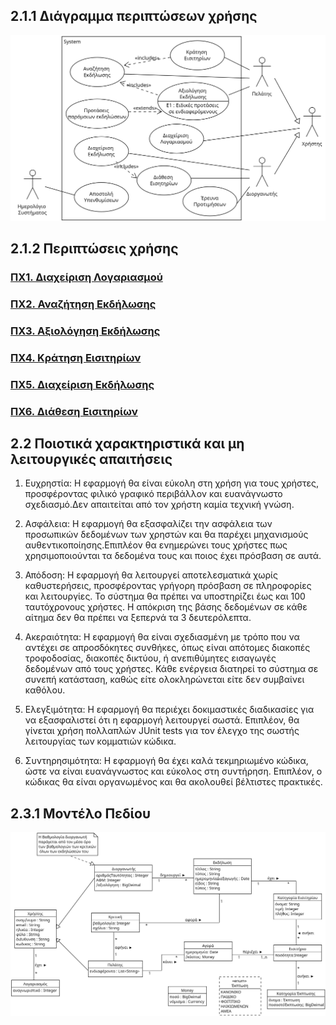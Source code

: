 ## 2.1.1 Διάγραμμα περιπτώσεων χρήσης

![Διάγραμμα περιπτώσεων χρήσης](../uml/requirements/use-case-diagram.png)

## 2.1.2 Περιπτώσεις χρήσης
### [ΠΧ1. Διαχείριση Λογαριασμού](1.account-management-greek.md)
### [ΠΧ2. Αναζήτηση Εκδήλωσης](2.event-search-greek.md)
### [ΠΧ3. Αξιολόγηση Εκδήλωσης](3.event-review-greek.md)
### [ΠΧ4. Κράτηση Εισιτηρίων](4.ticket-booking-greek.md)
### [ΠΧ5. Διαχείριση Εκδήλωσης](5.event-management-greek.md)
### [ΠΧ6. Διάθεση Εισιτηρίων](6.ticket-disposal-greek.md)

## 2.2 Ποιοτικά χαρακτηριστικά και μη λειτουργικές απαιτήσεις
1) Ευχρηστία: Η εφαρμογή θα είναι εύκολη στη χρήση για τους χρήστες, προσφέροντας φιλικό γραφικό περιβάλλον και ευανάγνωστο σχεδιασμό.Δεν απαιτείται από τον χρήστη καμία τεχνική γνώση.

2) Ασφάλεια: Η εφαρμογή θα εξασφαλίζει την ασφάλεια των προσωπικών δεδομένων των χρηστών και θα παρέχει μηχανισμούς αυθεντικοποίησης.Επιπλέον θα ενημερώνει τους χρήστες πως χρησιμοποιούνται τα δεδομένα τους και ποιος έχει πρόσβαση σε αυτά.

3) Απόδοση: Η εφαρμογή θα λειτουργεί αποτελεσματικά χωρίς καθυστερήσεις, προσφέροντας γρήγορη πρόσβαση σε πληροφορίες και λειτουργίες. Το σύστημα θα πρέπει να υποστηρίζει έως και 100 ταυτόχρονους χρήστες. Η απόκριση της βάσης δεδομένων σε κάθε αίτημα δεν θα πρέπει να ξεπερνά τα 3 δευτερόλεπτα.

4) Ακεραιότητα: Η εφαρμογή θα είναι σχεδιασμένη με τρόπο που να αντέχει σε απροσδόκητες συνθήκες, όπως είναι απότομες διακοπές τροφοδοσίας, διακοπές δικτύου, ή ανεπιθύμητες εισαγωγές δεδομένων από τους χρήστες. Κάθε ενέργεια διατηρεί το σύστημα σε συνεπή κατάσταση, καθώς είτε ολοκληρώνεται είτε δεν συμβαίνει καθόλου.

5) Ελεγξιμότητα: Η εφαρμογή θα περιέχει δοκιμαστικές διαδικασίες για να εξασφαλιστεί ότι η εφαρμογή λειτουργεί σωστά. Επιπλέον, θα γίνεται χρήση πολλαπλών JUnit tests για τον έλεγχο της σωστής λειτουργίας των κομματιών κώδικα.

6) Συντηρησιμότητα: Η εφαρμογή θα έχει καλά τεκμηριωμένο κώδικα, ώστε να είναι ευανάγνωστος και εύκολος στη συντήρηση. Επιπλέον, ο κώδικας θα είναι οργανωμένος και θα ακολουθεί βέλτιστες πρακτικές.

## 2.3.1 Μοντέλο Πεδίου

![Μοντέλο Πεδίου](../uml/requirements/domain-model.png)
